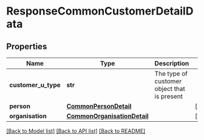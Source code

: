 # ResponseCommonCustomerDetailData

## Properties
Name | Type | Description | Notes
------------ | ------------- | ------------- | -------------
**customer_u_type** | **str** | The type of customer object that is present | 
**person** | [**CommonPersonDetail**](CommonPersonDetail.md) |  | [optional] 
**organisation** | [**CommonOrganisationDetail**](CommonOrganisationDetail.md) |  | [optional] 

[[Back to Model list]](../README.md#documentation-for-models) [[Back to API list]](../README.md#documentation-for-api-endpoints) [[Back to README]](../README.md)


